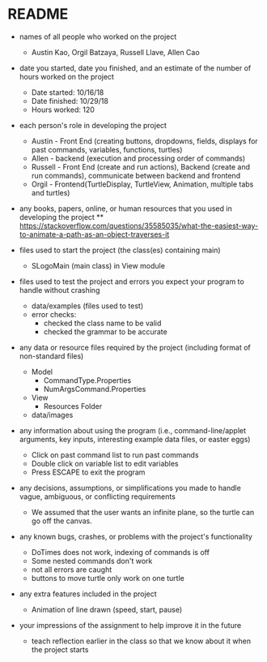 README
==================
* names of all people who worked on the project
    * Austin Kao, Orgil Batzaya, Russell Llave, Allen Cao
* date you started, date you finished, and an estimate of the number of hours worked on the project
    * Date started: 10/16/18
    * Date finished: 10/29/18
    * Hours worked: 120
* each person's role in developing the project
    * Austin - Front End (creating buttons, dropdowns, fields, displays for past commands, variables, functions, turtles)
    * Allen - backend (execution and processing order of commands)
    * Russell - Front End (create and run actions), Backend (create and run commands), communicate between backend and frontend
    * Orgil - Frontend(TurtleDisplay, TurtleView, Animation, multiple tabs and turtles)
* any books, papers, online, or human resources that you used in developing the project
    ** https://stackoverflow.com/questions/35585035/what-the-easiest-way-to-animate-a-path-as-an-object-traverses-it


* files used to start the project (the class(es) containing main)
    * SLogoMain (main class) in View module
* files used to test the project and errors you expect your program to handle without crashing
    * data/examples (files used to test)
    * error checks: 
        * checked the class name to be valid
        * checked the grammar to be accurate
* any data or resource files required by the project (including format of non-standard files)
    * Model
        * CommandType.Properties
        * NumArgsCommand.Properties
    * View
        * Resources Folder
    * data/images
* any information about using the program (i.e., command-line/applet arguments, key inputs, interesting example data files, or easter eggs)
    * Click on past command list to run past commands
    * Double click on variable list to edit variables
    * Press ESCAPE to exit the program
* any decisions, assumptions, or simplifications you made to handle vague, ambiguous, or conflicting requirements
    * We assumed that the user wants an infinite plane, so the turtle can go off the canvas.
* any known bugs, crashes, or problems with the project's functionality
    * DoTimes does not work, indexing of commands is off
    * Some nested commands don't work
    * not all errors are caught
    * buttons to move turtle only work on one turtle
    
* any extra features included in the project
    * Animation of line drawn (speed, start, pause)
* your impressions of the assignment to help improve it in the future
    * teach reflection earlier in the class so that we know about it when the project starts